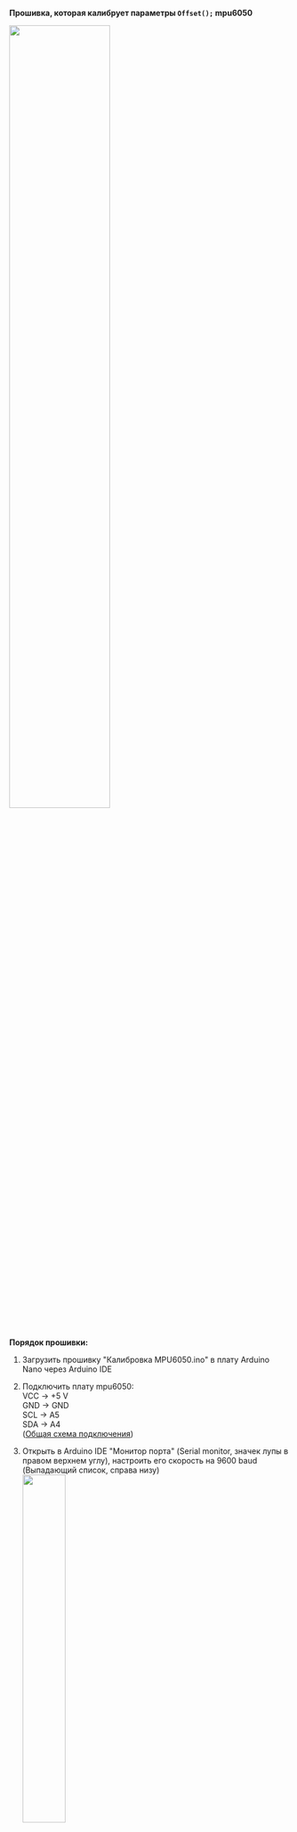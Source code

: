 <b>Прошивка, которая калибрует параметры <code>Offset();</code> mpu6050</b><br/>

<img src="https://user-images.githubusercontent.com/75369161/223324195-cd5b0da5-542c-4d15-8177-07544704d9f5.png" width=60% height=60%><br/>

<b>Порядок прошивки:</b>
1. Загрузить прошивку "Калибровка MPU6050.ino" в плату Arduino Nano через Arduino IDE
2. Подключить плату mpu6050:<br/>
  VCC -> +5 V<br/>
  GND -> GND<br/>
  SCL -> A5<br/>
  SDA -> A4<br/>
(<a href="https://github.com/CorsairLINK/VR/tree/main/%D0%A1%D1%85%D0%B5%D0%BC%D0%B0%20%D0%BF%D0%BE%D0%B4%D0%BA%D0%BB%D1%8E%D1%87%D0%B5%D0%BD%D0%B8%D1%8F">Общая схема подключения</a>)</br>
3. Открыть в Arduino IDE "Монитор порта" (Serial monitor, значек лупы в правом верхнем углу), настроить его скорость на 9600 baud (Выпадающий список, справа низу) </br>
<img src="https://user-images.githubusercontent.com/75369161/224603020-f0300285-eea6-46c5-b981-1c8ddb289b06.png" width=40% height=40%><br/>

4. Расположить неподвижно, горизонтально плату mpu6050. Исключить вибрации! </br>
5. Отправить любой символ в монитор порта. (Например цифру "1") <br/>        
6. По завершению, записать полученные оффсеты и внести изменения в <a href="https://github.com/CorsairLINK/VR/tree/main/%D0%9E%D1%81%D0%BD%D0%BE%D0%B2%D0%BD%D0%B0%D1%8F%20%D0%BF%D1%80%D0%BE%D1%88%D0%B8%D0%B2%D0%BA%D0%B0%20Arduino">основную прошивку</a> <br/>
<br/>
Прошивка для калибровки взята из https://alexgyver.ru/arduino-mpu6050/
